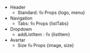 - Header
   - Standard:   รับ Props {logo, menu}
- Navigation
   -  Tabs: รับ Props {listTabs} 
- Dropdown
    - addListItem : รับ {listItem}
- Avartar
    - Size  รับ Props {image, size}
    
